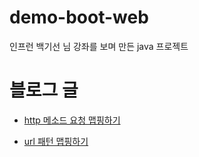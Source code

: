 # demo-boot-web
인프런 백기선 님 강좌를 보며 만든 java 프로젝트

# 블로그 글
- [http 메소드 요청 맵핑하기](https://eojin312.github.io/%EA%B3%B5%EB%B6%80/httpmethod/)

- [url 패턴 맵핑하기](https://eojin312.github.io/%EA%B3%B5%EB%B6%80/url%ED%8C%A8%ED%84%B4%EB%A7%B5%ED%95%91/)
